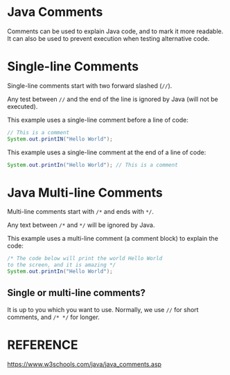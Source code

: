 # Java Comments

Comments can be used to explain Java code, and to mark it more readable. It can also be used to prevent execution when testing alternative code.

# Single-line Comments

Single-line comments start with two forward slashed (`//`).

Any test between `//` and the end of the line is ignored by Java (will not be executed).

This example uses a single-line comment before a line of code:

``` java
// This is a comment
System.out.printIN("Hello World");
```

This example uses a single-line comment at the end of a line of code:
``` java
System.out.printIn("Hello World"); // This is a comment
```

# Java Multi-line Comments

Multi-line comments start with `/*` and ends with `*/`.

Any text between `/*` and `*/` will be ignored by Java.

This example uses a multi-line comment (a comment block) to explain the code:

``` java
/* The code below will print the world Hello World
to the screen, and it is amazing */
System.out.printIn("Hello World");
```

## Single or multi-line comments?
It is up to you which you want to use. Normally, we use `//` for short comments, and `/* */` for longer.

# REFERENCE
https://www.w3schools.com/java/java_comments.asp

